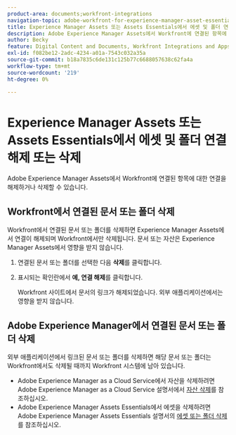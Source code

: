 ```yaml
---
product-area: documents;workfront-integrations
navigation-topic: adobe-workfront-for-experience-manager-asset-essentials
title: Experience Manager Assets 또는 Assets Essentials에서 에셋 및 폴더 연결 해제 또는 삭제
description: Adobe Experience Manager Assets에서 Workfront에 연결된 항목에 대한 연결을 해제하거나 삭제할 수 있습니다.
author: Becky
feature: Digital Content and Documents, Workfront Integrations and Apps
exl-id: f082be12-2adc-4234-a01a-7543c032a35a
source-git-commit: b18a7835c6de131c125b77c6688057638c62fa4a
workflow-type: tm+mt
source-wordcount: '219'
ht-degree: 0%

---
```


# Experience Manager Assets 또는 Assets Essentials에서 에셋 및 폴더 연결 해제 또는 삭제

Adobe Experience Manager Assets에서 Workfront에 연결된 항목에 대한 연결을 해제하거나 삭제할 수 있습니다.

## Workfront에서 연결된 문서 또는 폴더 삭제

Workfront에서 연결된 문서 또는 폴더를 삭제하면 Experience Manager Assets에서 연결이 해제되며 Workfront에서만 삭제됩니다. 문서 또는 자산은 Experience Manager Assets에서 영향을 받지 않습니다.

1. 연결된 문서 또는 폴더를 선택한 다음 **삭제**&#x200B;를 클릭합니다.
1. 표시되는 확인란에서 **예, 연결 해제**&#x200B;를 클릭합니다.

   Workfront 사이트에서 문서의 링크가 해제되었습니다. 외부 애플리케이션에서는 영향을 받지 않습니다.

## Adobe Experience Manager에서 연결된 문서 또는 폴더 삭제

외부 애플리케이션에서 링크된 문서 또는 폴더를 삭제하면 해당 문서 또는 폴더는 Workfront에서도 삭제될 때까지 Workfront 시스템에 남아 있습니다.

* Adobe Experience Manager as a Cloud Service에서 자산을 삭제하려면 Adobe Experience Manager as a Cloud Service 설명서에서 [자산 삭제](https://experienceleague.adobe.com/en/docs/experience-manager-cloud-service/content/assets/manage/manage-digital-assets#delete-assets)를 참조하십시오.
* Adobe Experience Manager Assets Essentials에서 에셋을 삭제하려면 Adobe Experience Manager Assets Essentials 설명서의 [에셋 또는 폴더 삭제](https://experienceleague.adobe.com/en/docs/experience-manager-assets-essentials/help/add-delete#delete-assets)를 참조하십시오.














<!--
28
Late I have seen queries in multiple posts in support channels where they have questions …
How to delete linked assets/folder from Workfront side?
What happens if linked assets/folders are deleted on AEM side? etc
-->
